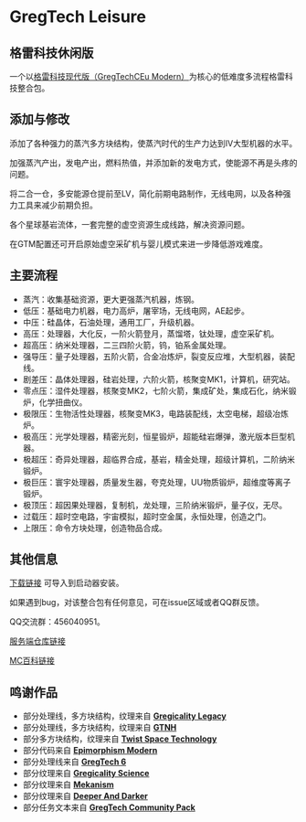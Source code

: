 # GregTech Leisure
## 格雷科技休闲版

一个以[格雷科技现代版（GregTechCEu Modern）](https://github.com/GregTechCEu/GregTech-Modern)为核心的低难度多流程格雷科技整合包。

## 添加与修改

添加了各种强力的蒸汽多方块结构，使蒸汽时代的生产力达到IV大型机器的水平。

加强蒸汽产出，发电产出，燃料热值，并添加新的发电方式，使能源不再是头疼的问题。

将二合一仓，多安能源仓提前至LV，简化前期电路制作，无线电网，以及各种强力工具来减少前期负担。

各个星球基岩流体，一套完整的虚空资源生成线路，解决资源问题。

在GTM配置还可开启原始虚空采矿机与婴儿模式来进一步降低游戏难度。

## 主要流程

- 蒸汽：收集基础资源，更大更强蒸汽机器，炼钢。
- 低压：基础电力机器，电力高炉，屠宰场，无线电网，AE起步。
- 中压：硅晶体，石油处理，通用工厂，升级机器。
- 高压：处理器，大化反，一阶火箭登月，蒸馏塔，钛处理，虚空采矿机。
- 超高压：纳米处理器，二三四阶火箭，钨，铂系金属处理。
- 强导压：量子处理器，五阶火箭，合金冶炼炉，裂变反应堆，大型机器，装配线。
- 剧差压：晶体处理器，硅岩处理，六阶火箭，核聚变MK1，计算机，研究站。
- 零点压：湿件处理器，核聚变MK2，七阶火箭，集成矿处，集成石化，纳米锻炉，化学扭曲仪。
- 极限压：生物活性处理器，核聚变MK3，电路装配线，太空电梯，超级冶炼炉。
- 极高压：光学处理器，精密光刻，恒星锻炉，超能硅岩爆弹，激光版本巨型机器。
- 极超压：奇异处理器，超临界合成，基岩，精金处理，超级计算机，二阶纳米锻炉。
- 极巨压：寰宇处理器，质量发生器，夸克处理，UU物质锻炉，超维度等离子锻炉。
- 极顶压：超因果处理器，复制机，龙处理，三阶纳米锻炉，量子仪，无尽。
- 过载压：超时空电路，宇宙模拟，超时空金属，永恒处理，创造之门。
- 上限压：命令方块处理，创造物品合成。

## 其他信息

[下载链接](https://codeload.github.com/nutant233/GregTech-Leisure/zip/refs/heads/main)
可导入到启动器安装。

如果遇到bug，对该整合包有任何意见，可在issue区域或者QQ群反馈。

QQ交流群：456040951。

[服务端仓库链接](https://github.com/GTriXy/GregTech-Leisure-Server)

[MC百科链接](https://www.mcmod.cn/modpack/769.html)

## 鸣谢作品

- 部分处理线，多方块结构，纹理来自 **[Gregicality Legacy](https://github.com/GregTechCEu/gregicality-legacy)**
- 部分处理线，多方块结构，纹理来自 **[GTNH](https://github.com/GTNewHorizons/GT-New-Horizons-Modpack)**
- 部分多方块结构，纹理来自 **[Twist Space Technology](https://github.com/Nxer/Twist-Space-Technology-Mod)**
- 部分代码来自 **[Epimorphism Modern](https://github.com/EpimorphicPioneers/Epimorphism-Modern)**
- 部分处理线来自 **[GregTech 6](https://github.com/GregTech6/gregtech6)**
- 部分纹理来自 **[Gregicality Science](https://github.com/GregTechCEu/gregicality-science)**
- 部分纹理来自 **[Mekanism](https://github.com/mekanism/Mekanism)**
- 部分纹理来自 **[Deeper And Darker](https://github.com/KyaniteMods/DeeperAndDarker)**
- 部分任务文本来自 **[GregTech Community Pack](https://github.com/GregTechCEu/GregTech-Community-Pack)**